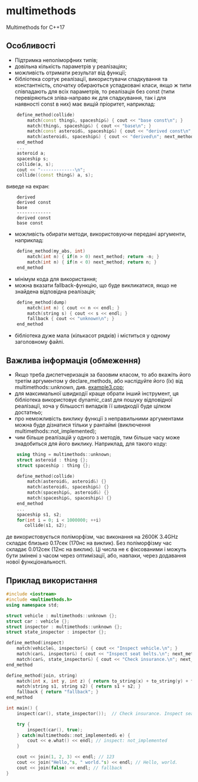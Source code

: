 # multimethods
Multimethods for C++17

## Особливості

* Підтримка неполіморфних типів;
* довільна кількість параметрів у реалізаціях;
* можливість отримати результат від функції;
* бібліотека сортує реалізації, використувачи спадкування та константність, спочатку обираються успадковані класи, якщо ж типи співпадають для всіх параметрів, то реалізація без const (типи перевіряються зліва-направо як для спадкування, так і для наявності const в них) має вищій пріоритет, наприклад:
```C++
    define_method(collide)
        match(const thing&, spaceship&) { cout << "base const\n"; }
        match(thing&, spaceship&) { cout << "base\n"; }
        match(const asteroid&, spaceship&) { cout << "derived const\n"; next_method; }
        match(asteroid&, spaceship&) { cout << "derived\n"; next_method; }
    end_method
    ...
    asteroid a;
    spaceship s;
    collide(a, s);
    cout << "-------------\n";
    collide((const thing&) a, s);
``` 
виведе на екран:
```
    derived
    derived const
    base
    -------------
    derived const
    base const
```
* можливість обирати методи, використовуючи передані аргументи, наприклад:
```C++
    define_method(my_abs, int)
        match(int n) { if(n > 0) next_method; return -n; }
        match(int n) { if(n < 0) next_method; return n; }
    end_method
```
* мінімум кода для використання;
* можна вказати fallback-функцію, що буде викликатися, якщо не знайдена відповідна реалізація;
```C++
    define_method(dump)
        match(int n) { cout << n << endl; }
        match(string s) { cout << s << endl; }
        fallback { cout << "unknown\n"; }
    end_method
```
* бібліотека дуже мала (кількасот рядків) і міститься у одному заголовному файлі.

## Важлива інформація (обмеження)

* Якщо треба диспетчеризація за базовим класом, то або вкажіть його третім аргументом у declare_methods, або наслідуйте його (їх) від multimethods::unknown, див. [example3.cpp](examples/example3.cpp);
* для максимальної швидкодії краще обрати інший інструмент, ця бібліотека використовує dynamic_cast для пошуку відповідної реалізації, хоча у більшості випадків її швидкодії буде цілком достатньо;
* про неможливість виклику функції з неправильними аргументами можна буде дізнатися тільки у рантаймі (виключення multimethods::not_implemented);
* чим більше реалізацій у одного з методів, тим більше часу може знадобиться для його виклику. Наприклад, для такого коду:
```C++
    using thing = multimethods::unknown;
    struct asteroid : thing {};
    struct spaceship : thing {};

    define_method(collide)
        match(asteroid&, asteroid&) {}
        match(asteroid&, spaceship&) {}
        match(spaceship&, asteroid&) {}
        match(spaceship&, spaceship&) {}
    end_method
    ...
    spaceship s1, s2;
    for(int i = 0; i < 1000000; ++i)
       collide(s1, s2);
```
де використовується поліморфізм, час виконання на 2600K 3.4GHz складає близько 0.17сек (170нс на виклик). Без поліморфізму час складає 0.012сек (12нс на виклик). Ці числа не є фіксованими і можуть бути змінені з часом через оптимізації, або, навпаки, через додавання нової функціональності.

## Приклад використання

```C++
#include <iostream>
#include <multimethods.h>
using namespace std;

struct vehicle : multimethods::unknown {};
struct car : vehicle {};
struct inspector : multimethods::unknown {};
struct state_inspector : inspector {};

define_method(inspect)
    match(vehicle&, inspector&) { cout << "Inspect vehicle.\n"; }
    match(car&, inspector&) { cout << "Inspect seat belts.\n"; next_method; }
    match(car&, state_inspector&) { cout << "Check insurance.\n"; next_method; }
end_method

define_method(join, string)
    match(int x, int y, int z) { return to_string(x) + to_string(y) + to_string(z); }
    match(string s1, string s2) { return s1 + s2; }
    fallback { return "fallback"; }
end_method

int main() {
    inspect(car(), state_inspector());  // Check insurance. Inspect seat belts. Inspect vehicle.

    try {
        inspect(car(), true);
    } catch(multimethods::not_implemented& e) {
        cout << e.what() << endl; // inspect: not_implemented
    }

    cout << join(1, 2, 3) << endl; // 123
    cout << join("Hello,"s, " world."s) << endl; // Hello, world.
    cout << join(false) << endl; // fallback
}
```
